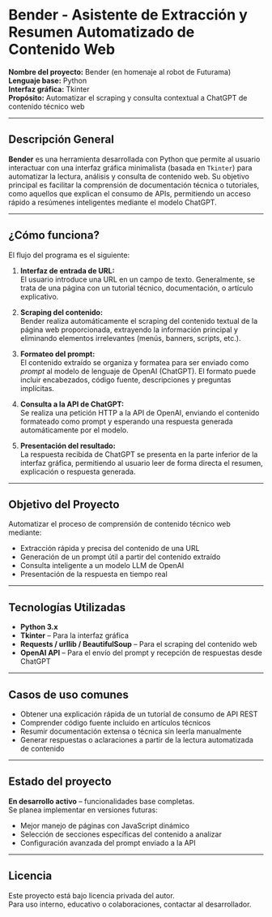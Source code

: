 # Bender - Asistente de Extracción y Resumen Automatizado de Contenido Web

**Nombre del proyecto:** Bender (en homenaje al robot de Futurama)  
**Lenguaje base:** Python  
**Interfaz gráfica:** Tkinter  
**Propósito:** Automatizar el scraping y consulta contextual a ChatGPT de contenido técnico web

---

## Descripción General

**Bender** es una herramienta desarrollada con Python que permite al usuario interactuar con una interfaz gráfica minimalista (basada en `Tkinter`) para automatizar la lectura, análisis y consulta de contenido web. Su objetivo principal es facilitar la comprensión de documentación técnica o tutoriales, como aquellos que explican el consumo de APIs, permitiendo un acceso rápido a resúmenes inteligentes mediante el modelo ChatGPT.

---

## ¿Cómo funciona?

El flujo del programa es el siguiente:

1. **Interfaz de entrada de URL:**  
   El usuario introduce una URL en un campo de texto. Generalmente, se trata de una página con un tutorial técnico, documentación, o artículo explicativo.

2. **Scraping del contenido:**  
   Bender realiza automáticamente el scraping del contenido textual de la página web proporcionada, extrayendo la información principal y eliminando elementos irrelevantes (menús, banners, scripts, etc.).

3. **Formateo del prompt:**  
   El contenido extraído se organiza y formatea para ser enviado como *prompt* al modelo de lenguaje de OpenAI (ChatGPT). El formato puede incluir encabezados, código fuente, descripciones y preguntas implícitas.

4. **Consulta a la API de ChatGPT:**  
   Se realiza una petición HTTP a la API de OpenAI, enviando el contenido formateado como prompt y esperando una respuesta generada automáticamente por el modelo.

5. **Presentación del resultado:**  
   La respuesta recibida de ChatGPT se presenta en la parte inferior de la interfaz gráfica, permitiendo al usuario leer de forma directa el resumen, explicación o respuesta generada.

---

## Objetivo del Proyecto

Automatizar el proceso de comprensión de contenido técnico web mediante:

- Extracción rápida y precisa del contenido de una URL
- Generación de un prompt útil a partir del contenido extraído
- Consulta inteligente a un modelo LLM de OpenAI
- Presentación de la respuesta en tiempo real

---

## Tecnologías Utilizadas

- **Python 3.x**
- **Tkinter** – Para la interfaz gráfica
- **Requests / urllib / BeautifulSoup** – Para el scraping del contenido web
- **OpenAI API** – Para el envío del prompt y recepción de respuestas desde ChatGPT

---

## Casos de uso comunes

- Obtener una explicación rápida de un tutorial de consumo de API REST
- Comprender código fuente incluido en artículos técnicos
- Resumir documentación extensa o técnica sin leerla manualmente
- Generar respuestas o aclaraciones a partir de la lectura automatizada de contenido

---

## Estado del proyecto

**En desarrollo activo** – funcionalidades base completas.  
Se planea implementar en versiones futuras:

- Mejor manejo de páginas con JavaScript dinámico
- Selección de secciones específicas del contenido a analizar
- Configuración avanzada del prompt enviado a la API

---

## Licencia

Este proyecto está bajo licencia privada del autor.  
Para uso interno, educativo o colaboraciones, contactar al desarrollador.


 
